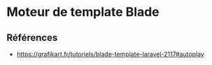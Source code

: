# Moteur de template Blade

## Références
- https://grafikart.fr/tutoriels/blade-template-laravel-2117#autoplay
